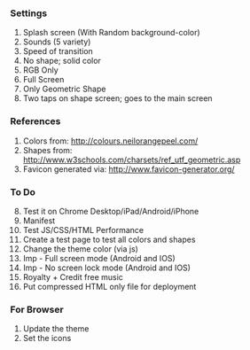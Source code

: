 ### Settings

1. Splash screen (With Random background-color)
2. Sounds (5 variety)
3. Speed of transition
4. No shape; solid color
5. RGB Only
6. Full Screen
7. Only Geometric Shape
8. Two taps on shape screen; goes to the main screen

### References

1. Colors from: http://colours.neilorangepeel.com/
2. Shapes from: http://www.w3schools.com/charsets/ref_utf_geometric.asp
3. Favicon generated via: http://www.favicon-generator.org/

### To Do
8. Test it on Chrome Desktop/iPad/Android/iPhone
10. Manifest
11. Test JS/CSS/HTML Performance
13. Create a test page to test all colors and shapes
15. Change the theme color (via js)
16. Imp - Full screen mode (Android and IOS)
17. Imp - No screen lock mode (Android and IOS)
18. Royalty + Credit free music
20. Put compressed HTML only file for deployment

### For Browser
1. Update the theme
2. Set the icons
